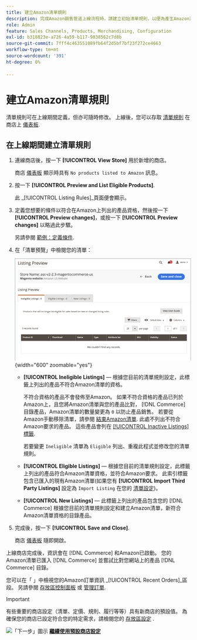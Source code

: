 ```yaml
---
title: 建立Amazon清單規則
description: 完成Amazon銷售管道上線流程時，請建立初始清單規則，以便為產生Amazon清單 [!DNL Commerce] 產品。
role: Admin
feature: Sales Channels, Products, Merchandising, Configuration
exl-id: b318823e-a726-4a59-b117-9838562c7d8b
source-git-commit: 7fff4c463551089fb64f2d5bf7bf23f272ce4663
workflow-type: tm+mt
source-wordcount: '391'
ht-degree: 0%

---
```


# 建立Amazon清單規則

清單規則可在上線期間定義，但亦可隨時修改。 上線後，您可以存取 [清單規則](./listing-rules.md) 在商店上 [儀表板](./amazon-store-dashboard.md).

## 在上線期間建立清單規則

1. 連線商店後，按一下 **[!UICONTROL View Store]** 用於新增的商店。

   商店 [儀表板](./amazon-store-dashboard.md) 顯示時具有 `No products listed to Amazon` 訊息。

1. 按一下 **[!UICONTROL Preview and List Eligible Products]**.

   此 _[!UICONTROL Listing Rules]_頁面便會顯示。

1. 定義您想要的條件以符合在Amazon上列出的產品資格，然後按一下 **[!UICONTROL Preview changes]**，或按一下 **[!UICONTROL Preview changes]** 以略過此步驟。

   另請參閱 [範例：定義條件](./ob-define-condition-example.md).

1. 在「清單預覽」中檢閱您的清單：

   ![清單預覽](assets/amazon-ob-listing-preview.png){width="600" zoomable="yes"}

   - **[!UICONTROL Ineligible Listings]**  — 根據您目前的清單規則設定，此標籤上列出的產品不符合Amazon清單的資格。

     不符合資格的產品不會發佈至Amazon。 如果不符合資格的產品已列於Amazon上，且您將Amazon清單與您的產品比對， [!DNL Commerce] 目錄產品，Amazon清單的數量變更為 `0` 以防止產品銷售。 若要從Amazon手動移除清單，請參閱 [結束Amazon清單](./end-listings-manually.md). 此處不列出不符合Amazon要求的產品。 這些產品會列在 [[!UICONTROL Inactive Listings] 標籤](./inactive-listings.md).

     若要變更 `Ineligible` 清單為 `Eligible` 列出、重複此程式並修改您的清單規則。

   - **[!UICONTROL Eligible Listings]**  — 根據您目前的清單規則設定，此標籤上列出的產品符合Amazon清單資格，並符合Amazon要求。 此索引標籤包含已匯入的現有Amazon清單(如果您有 **[!UICONTROL Import Third Party Listings]** 設定為 `Import Listing` 在您的 [清單設定](./listing-settings.md))。

   - **[!UICONTROL New Listings]**  — 此標籤上列出的產品包含您的 [!DNL Commerce] 根據您目前的清單規則設定和建立Amazon清單，新符合Amazon清單資格的目錄產品。

1. 完成後，按一下 **[!UICONTROL Save and Close]**.

   商店 [儀表板](./amazon-store-dashboard.md) 隨即開啟。

上線商店完成後，資訊會在 [!DNL Commerce] 和Amazon已啟動。 您的Amazon清單已匯入 [!DNL Commerce] 並嘗試比對您網站上的產品 [!DNL Commerce] 目錄。

您可以在「 」中檢視您的Amazon訂單資訊 _[!UICONTROL Recent Orders]_區段。 另請參閱 [存放區控制面板](./amazon-store-dashboard.md) 或 [管理訂單](./managing-orders.md).

>[!IMPORTANT]
>
>有些重要的商店設定（清單、定價、規則、履行等等）具有新商店的預設值。 為確保您的商店已設定符合您的特定需求，請檢閱您的 [存放區設定](./default-store-settings.md) .

![「下一步」圖示](assets/btn-next.png) [**繼續使用預設商店設定**](./default-store-settings.md)
